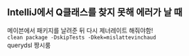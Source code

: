 ## IntelliJ에서 Q클래스를 찾지 못해 에러가 날 때
메이븐에서 패키지를 날려준 뒤 다시 제너레이트 해줘야함!   
```clean package -DskipTests -Dkek=mislattevinchaud```  
querydsl 짱시룸
